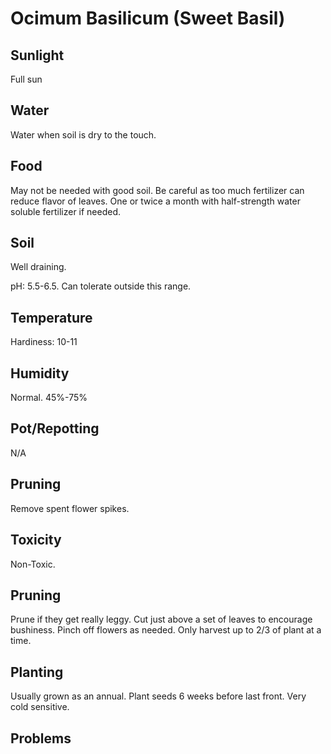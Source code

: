 # Ocimum Basilicum (Sweet Basil)
## Sunlight
Full sun

## Water
Water when soil is dry to the touch.

## Food
May not be needed with good soil. Be careful as too much fertilizer can reduce flavor of leaves. One or twice a month with half-strength water soluble fertilizer if needed.

## Soil
Well draining.

pH: 5.5-6.5. Can tolerate outside this range.

## Temperature
Hardiness: 10-11

## Humidity
Normal. 45%-75%

## Pot/Repotting
N/A

## Pruning
Remove spent flower spikes.

## Toxicity
Non-Toxic.

## Pruning
Prune if they get really leggy. Cut just above a set of leaves to encourage bushiness. Pinch off flowers as needed. Only harvest up to 2/3 of plant at a time.

## Planting
Usually grown as an annual. Plant seeds 6 weeks before last front. Very cold sensitive.

## Problems
